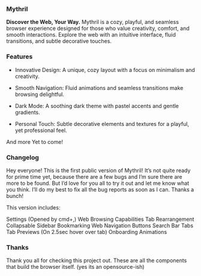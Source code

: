 ### Mythril 

**Discover the Web, Your Way.**
Mythril is a cozy, playful, and seamless browser experience designed for those who value creativity, comfort, and smooth interactions. Explore the web with an intuitive interface, fluid transitions, and subtle decorative touches.

### Features

- Innovative Design: A unique, cozy layout with a focus on minimalism and creativity.

- Smooth Navigation: Fluid animations and seamless transitions make browsing delightful.

- Dark Mode: A soothing dark theme with pastel accents and gentle gradients.

- Personal Touch: Subtle decorative elements and textures for a playful, yet professional feel.

And more Yet to come!

### Changelog

Hey everyone! This is the first public version of Mythril! It’s not quite ready for prime time yet, because there are a few bugs and I’m sure there are more to be found. But I’d love for you all to try it out and let me know what you think. I’ll do my best to fix all the bug reports as soon as I can. Thanks a bunch! 

This version includes:

Settings (Opened by cmd+,)
Web Browsing Capabilities
Tab Rearrangement 
Collapsable Sidebar 
Bookmarking
Web Navigation Buttons
Search Bar
Tabs
Tab Previews (On 2.5sec hover over tab)
Onboarding
Animations



### Thanks

Thank you all for checking this project out. These are all the components that build the browser itself. (yes its an opensource-ish)
